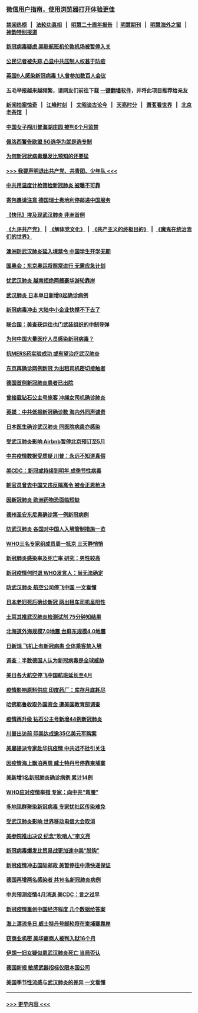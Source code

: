 ### [微信用户指南，使用浏览器打开体验更佳](https://github.com/gfw-breaker/banned-news1/blob/master/indexes/wechat-guide.md?t=0)
#### [禁闻热榜](热点新闻.md?t=0)  &nbsp;&nbsp;|&nbsp;&nbsp; [法轮功真相](https://github.com/gfw-breaker/truth/blob/master/README.md?t=0) &nbsp;&nbsp;|&nbsp;&nbsp; [明慧二十周年报告](https://github.com/gfw-breaker/mh-reports/blob/master/README.md?t=0) &nbsp;&nbsp;|&nbsp;&nbsp;[明慧期刊](https://github.com/gfw-breaker/mh-qikan) &nbsp;&nbsp;|&nbsp;&nbsp; [明慧海外之窗](https://github.com/gfw-breaker/mh-news/blob/master/README.md?t=0) &nbsp;&nbsp;|&nbsp;&nbsp; [神韵特别报道](https://github.com/gfw-breaker/mh-news/blob/master/shenyun.md?t=0)
#### [新冠病毒疑虑 美联航班机伦敦机场被暂停入关](../pages/nsc418/n11870015.md?t=02150944) 
#### [公民记者被失踪 凸显中共压制人权甚于防疫](../pages/nsc418/n11870042.md?t=02150944) 
#### [英国9人感染新冠病毒 1人曾参加数百人会议](../pages/nsc418/n11869987.md?t=02150944) 
#### 五毛举报越来越频繁，请网友们前往下载 [一键翻墙软件](https://github.com/gfw-breaker/ssr-accounts)，并将此项目推荐给亲友
#### [新闻拍案惊奇](https://github.com/gfw-breaker/banned-news1/blob/master/pages/link4.md) &nbsp;&nbsp;|&nbsp;&nbsp; [江峰时刻](https://github.com/gfw-breaker/banned-news1/blob/master/pages/link4.md) &nbsp;&nbsp;|&nbsp;&nbsp; [文昭谈古论今](https://github.com/gfw-breaker/banned-news1/blob/master/pages/link4.md) &nbsp;&nbsp;|&nbsp;&nbsp; [天亮时分](https://github.com/gfw-breaker/banned-news1/blob/master/pages/link4.md) &nbsp;&nbsp;|&nbsp;&nbsp; [萧茗看世界](https://github.com/gfw-breaker/banned-news1/blob/master/pages/link4.md) &nbsp;&nbsp;|&nbsp;&nbsp; [北京老茶馆](https://github.com/gfw-breaker/banned-news1/blob/master/pages/link4.md) &nbsp;&nbsp;|&nbsp;&nbsp; 
#### [中国女子闯川普海湖庄园 被判6个月监禁](../pages/nsc418/n11869919.md?t=02150944) 
#### [佩洛西警告欧盟 5G选华为就是选专制](../pages/nsc418/n11869898.md?t=02150944) 
#### [为何新冠状病毒爆发比预知的还要猛](../pages/nsc418/n11869828.md?t=02150944) 
#### [>>> 我要声明退出共产党、共青团、少年队 <<<](https://github.com/begood0513/goodnews/blob/master/quit/letter.md) 
#### [中共用温度计枪筛检新冠肺炎 被曝不可靠](../pages/nsc418/n11869707.md?t=02150944) 
#### [寄包裹请注意 德国瑞士奥地利停邮递中国服务](../pages/nsc418/n11869727.md?t=02150944) 
#### [【快讯】埃及现武汉肺炎 非洲首例](../pages/nsc418/n11869766.md?t=02150944) 
#### [《九评共产党》](https://github.com/begood0513/9ping.md/blob/master/README.md) &nbsp;|&nbsp; [《解体党文化》](../../../../jtdwh.md/blob/master/README.md)  &nbsp;|&nbsp; [《共产主义的终极目的》](../../../../gczydzjmd.md/blob/master/README.md) &nbsp;|&nbsp; [《魔鬼在统治我们的世界》](../../../../mgztzwmdsj.md/blob/master/README.md) 
#### [澳洲防武汉肺炎延入境禁令 中国学生开学无期](../pages/nsc418/n11869546.md?t=02150944) 
#### [国奥会：东京奥运将照常进行 无需应急计划](../pages/nsc418/n11869422.md?t=02150944) 
#### [忧武汉肺炎 越南拒绝两艘豪华游轮靠岸](../pages/nsc418/n11867444.md?t=02150944) 
#### [武汉肺炎 日本单日新增8起确诊病例](../pages/nsc418/n11869272.md?t=02150944) 
#### [新冠病毒冲击 大陆中小企业快撑不下去了](../pages/nsc418/n11869259.md?t=02150944) 
#### [联合国：美查获运往也门武装组织的中制导弹](../pages/nsc418/n11868677.md?t=02150944) 
#### [为何中国大量医疗人员感染新冠病毒？](../pages/nsc418/n11869001.md?t=02150944) 
#### [抗MERS药实验成功 或有望治疗武汉肺炎](../pages/nsc418/n11868912.md?t=02150944) 
#### [东京再确诊两例新冠 为出租司机密切接触者](../pages/nsc418/n11868770.md?t=02150944) 
#### [德国首例新冠肺炎患者已出院](../pages/nsc418/n11868714.md?t=02150944) 
#### [曾接载钻石公主号旅客 冲绳女司机确诊肺炎](../pages/nsc418/n11868610.md?t=02150944) 
#### [英媒：中共低报新冠确诊数 海内外同声谴责](../pages/nsc418/n11867421.md?t=02150944) 
#### [日本医生确诊武汉肺炎 同医院病患亦感染](../pages/nsc418/n11867779.md?t=02150944) 
#### [受武汉肺炎影响 Airbnb暂停北京预订至5月](../pages/nsc418/n11867428.md?t=02150944) 
#### [中共疫情数据受质疑 川普：永远不知道真假](../pages/nsc418/n11867195.md?t=02150944) 
#### [美CDC：新冠或持续到明年 成季节性病毒](../pages/nsc418/n11867279.md?t=02150944) 
#### [朝官员曾去中国又违反隔离令 被金正恩枪决](../pages/nsc418/n11867087.md?t=02150944) 
#### [因新冠肺炎 欧洲药物恐面临短缺](../pages/nsc418/n11867036.md?t=02150944) 
#### [德州圣安东尼奥确诊第一例新冠病例](../pages/nsc418/n11867194.md?t=02150944) 
#### [防武汉肺炎 各国对中国人入境管制措施一览](../pages/nsc418/n11838726.md?t=02150944) 
#### [WHO三名专家组成员周一抵京 三天静悄悄](../pages/nsc418/n11866947.md?t=02150944) 
#### [新冠肺炎感染率及死亡率 研究：男性较高](../pages/nsc418/n11866956.md?t=02150944) 
#### [新冠疫情何时退 WHO发言人：尚无法确定](../pages/nsc418/n11866864.md?t=02150944) 
#### [防武汉肺炎 航空公司停飞中国 一文看懂](../pages/nsc418/n11866800.md?t=02150944) 
#### [日本老妇死后确诊新冠 两出租车司机呈阳性](../pages/nsc418/n11866755.md?t=02150944) 
#### [土耳其推武汉肺炎检测试剂 75分钟知结果](../pages/nsc418/n11866520.md?t=02150944) 
#### [北海道外海规模7.0地震 台屏东规模4.0地震](../pages/nsc418/n11866262.md?t=02150944) 
#### [日新规 飞机上有新冠病患 全体乘客禁入境](../pages/nsc418/n11866233.md?t=02150944) 
#### [调查：半数德国人认为新冠病毒是全球威胁](../pages/nsc418/n11866687.md?t=02150944) 
#### [美日各大航空停飞中国航班延长至4月](../pages/nsc418/n11865980.md?t=02150944) 
#### [疫情影响原料供应 印度药厂：库存月底耗尽](../pages/nsc418/n11865151.md?t=02150944) 
#### [哈佛耶鲁收取外国资金 遭美国教育部调查](../pages/nsc418/n11864950.md?t=02150944) 
#### [疫情再升级 钻石公主号新增44例新冠肺炎](../pages/nsc418/n11865033.md?t=02150944) 
#### [川普出访前 印美达成逾35亿美元军购案](../pages/nsc418/n11865444.md?t=02150944) 
#### [美屡提派专家赴华抗疫情 中共迟不批引关注](../pages/nsc418/n11864719.md?t=02150944) 
#### [因疫情海上飘泊两周 威士特丹号停靠柬埔寨](../pages/nsc418/n11865007.md?t=02150944) 
#### [美新增1名新冠肺炎确诊病例 累计14例](../pages/nsc418/n11864893.md?t=02150944) 
#### [WHO应对疫情举措 专家：向中共“弯腰”](../pages/nsc418/n11864727.md?t=02150944) 
#### [多地现群聚染新冠病毒 专家忧社区传染难免](../pages/nsc418/n11864715.md?t=02150944) 
#### [受武汉肺炎影响 世界移动电信大会取消](../pages/nsc418/n11864629.md?t=02150944) 
#### [美参院推出决议 纪念“吹哨人”李文亮](../pages/nsc418/n11863852.md?t=02150944) 
#### [新冠病毒爆发比贸易战更加速中美“脱钩”](../pages/nsc418/n11864470.md?t=02150944) 
#### [新冠疫情冲击国际邮政 美暂停往中港快递保证](../pages/nsc418/n11864207.md?t=02150944) 
#### [德国再增两名感染者 共16名新冠肺炎病例](../pages/nsc418/n11864293.md?t=02150944) 
#### [中共预测疫情4月消退 美CDC：言之过早](../pages/nsc418/n11864310.md?t=02150944) 
#### [新冠疫情重创中国经济程度 几个数据给答案](../pages/nsc418/n11864203.md?t=02150944) 
#### [海上漂流多日 威士特丹号邮轮将在柬埔寨靠岸](../pages/nsc418/n11864029.md?t=02150944) 
#### [窃商业机密 美华裔商人被判入狱16个月](../pages/nsc418/n11863911.md?t=02150944) 
#### [伊朗一妇女疑似患武汉肺炎死亡 当局否认](../pages/nsc418/n11863650.md?t=02150944) 
#### [德国新规 敏感武器招标仅限本国公司](../pages/nsc418/n11863509.md?t=02150944) 
#### [美国季节性流感与武汉肺炎的差异 一文看懂](../pages/nsc418/n11862428.md?t=02150944) 

----
#### [ >>> 更早内容 <<< ](../indexes/nsc418-earlier.md)
